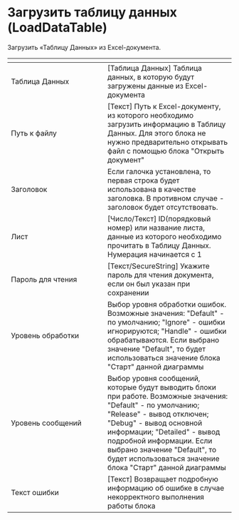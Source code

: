 # Загрузить таблицу данных (LoadDataTable)

Загрузить «Таблицу Данных» из Excel-документа.

<table data-header-hidden><thead><tr><th width="201"></th><th></th></tr></thead><tbody><tr><td>Таблица Данных</td><td>[Таблица Данных] Таблица данных, в которую будут загружены данные из Excel-документа</td></tr><tr><td>Путь к файлу</td><td>[Текст] Путь к Excel-документу, из которого необходимо загрузить информацию в Таблицу Данных. Для этого блока не нужно предварительно открывать файл с помощью блока "Открыть документ"</td></tr><tr><td>Заголовок</td><td>Если галочка установлена, то первая строка будет использована в качестве заголовка. В противном случае - заголовок будет отсутствовать.</td></tr><tr><td>Лист</td><td>[Число/Текст] ID(порядковый номер) или название листа, данные из которого необходимо прочитать в Таблицу Данных. Нумерация начинается с 1</td></tr><tr><td>Пароль для чтения</td><td>[Текст/SecureString] Укажите пароль для чтения документа, если он был указан при сохранении</td></tr><tr><td>Уровень обработки</td><td>Выбор уровня обработки ошибок. Возможные значения: "Default" - по умолчанию; "Ignore" - ошибки игнорируются; "Handle" - ошибки обрабатываются. Если выбрано значение "Default", то будет использоваться значение блока "Старт" данной диаграммы</td></tr><tr><td>Уровень сообщений</td><td>Выбор уровня сообщений, которые будут выводить блоки при работе. Возможные значения: "Default" - по умолчанию; "Release" - вывод отключен; "Debug" - вывод основной информации; "Detailed" - вывод подробной информации. Если выбрано значение "Default", то будет использоваться значение блока "Старт" данной диаграммы</td></tr><tr><td>Текст ошибки</td><td>[Текст] Возвращает подробную информацию об ошибке в случае некорректного выполнения работы блока</td></tr></tbody></table>
